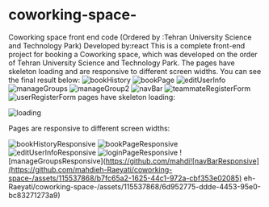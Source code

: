 # coworking-space-
Coworking space front end code (Ordered by :Tehran University Science and Technology Park)
Developed by:react
This is a complete front-end project for booking a Coworking space, which was developed on the order of Tehran University Science and Technology Park.
The pages have skeleton loading and are responsive to different screen widths.
You can see the final result below:
![bookHistory](https://github.com/mahdieh-Raeyati/coworking-space-/assets/115537868/7f15a4cc-2c11-4726-aa2c-0f9ec7916142)
![bookPage](https://github.com/mahdieh-Raeyati/coworking-space-/assets/115537868/546d9ba9-b79d-4741-bdd0-58480ca64926)
![editUserInfo](https://github.com/mahdieh-Raeyati/coworking-space-/assets/115537868/99c4ef20-2d40-4fb9-a465-4de6482c97ff)
![manageGroups](https://github.com/mahdieh-Raeyati/coworking-space-/assets/115537868/b25dd0fb-da7d-4aa5-95d6-7186bfe341ed)
![manageGroup2](https://github.com/mahdieh-Raeyati/coworking-space-/assets/115537868/ca3306f6-472e-483e-b3de-8da9c08ced86)
![navBar](https://github.com/mahdieh-Raeyati/coworking-space-/assets/115537868/28a87d4d-fc53-4078-b677-f6f78b3651f2)
![teammateRegisterForm](https://github.com/mahdieh-Raeyati/coworking-space-/assets/115537868/fe1d262e-0313-4979-b20d-7db8cacfa5dd)
![userRegisterForm](https://github.com/mahdieh-Raeyati/coworking-space-/assets/115537868/f74fd857-f165-4a88-b566-3bed012835f0)
pages have skeleton loading:

![loading](https://github.com/mahdieh-Raeyati/coworking-space-/assets/115537868/15f0dac6-45f5-44d1-b7fb-8fc4c21da846)

Pages are responsive to different screen widths:

![bookHistoryResponsive](https://github.com/mahdieh-Raeyati/coworking-space-/assets/115537868/958eb58d-6d85-4f75-aec1-1e6f90dec802)
![bookPageResponsive](https://github.com/mahdieh-Raeyati/coworking-space-/assets/115537868/7be2e9c1-4c5f-4ccb-8afa-6f14812fdd7e)
![editUserInfoResponsive](https://github.com/mahdieh-Raeyati/coworking-space-/assets/115537868/e28d2b7f-9248-4b97-8478-de35814a52a7)
![loginPageResponsive](https://github.com/mahdieh-Raeyati/coworking-space-/assets/115537868/60bc616d-07f7-471a-9471-459298f5b56d)
![manageGroupsResponsive](https://github.com/mahdi![navBarResponsive](https://github.com/mahdieh-Raeyati/coworking-space-/assets/115537868/b7fc65a2-1625-44c1-972a-cbf353e02085)
eh-Raeyati/coworking-space-/assets/115537868/6d952775-ddde-4453-95e0-bc83271273a9)
